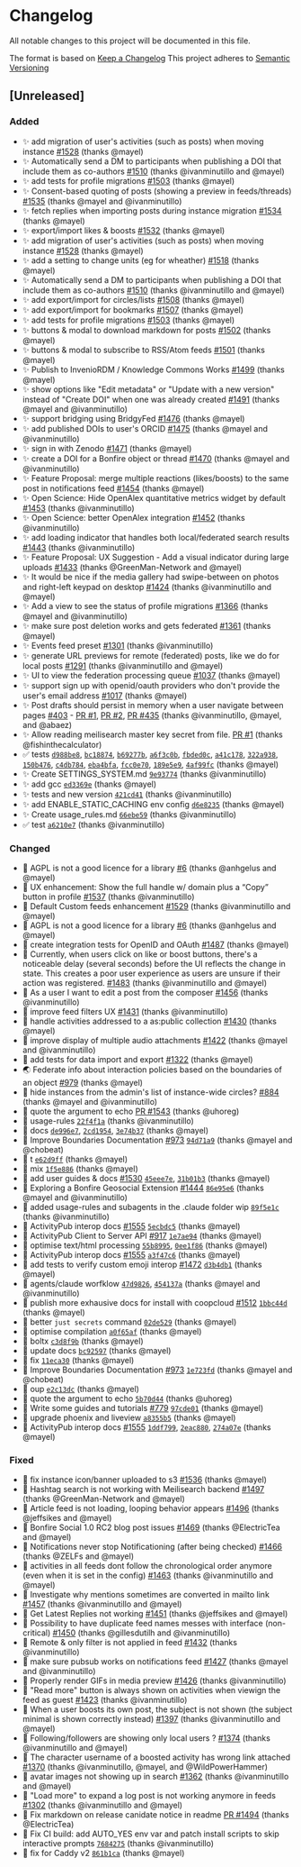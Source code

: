 # Changelog
All notable changes to this project will be documented in this file.

The format is based on [Keep a Changelog](https://keepachangelog.com/en/1.0.0/)
This project adheres to [Semantic Versioning](https://semver.org/spec/v2.0.0.html)

## [Unreleased]
### Added
- ✨ add migration of user's activities (such as posts) when moving instance [#1528](https://github.com/bonfire-networks/bonfire-app/issues/1528) (thanks @mayel)
- ✨ Automatically send a DM to participants when publishing a DOI that include them as co-authors [#1510](https://github.com/bonfire-networks/bonfire-app/issues/1510) (thanks @ivanminutillo and @mayel)
- ✨ add tests for profile migrations [#1503](https://github.com/bonfire-networks/bonfire-app/issues/1503) (thanks @mayel)
- ✨ Consent-based quoting of posts (showing a preview in feeds/threads) [#1535](https://github.com/bonfire-networks/bonfire-app/issues/1535) (thanks @mayel and @ivanminutillo)
- ✨ fetch replies when importing posts during instance migration [#1534](https://github.com/bonfire-networks/bonfire-app/issues/1534) (thanks @mayel)
- ✨ export/import likes & boosts [#1532](https://github.com/bonfire-networks/bonfire-app/issues/1532) (thanks @mayel)
- ✨ add migration of user's activities (such as posts) when moving instance [#1528](https://github.com/bonfire-networks/bonfire-app/issues/1528) (thanks @mayel)
- ✨ add a setting to change units (eg for wheather) [#1518](https://github.com/bonfire-networks/bonfire-app/issues/1518) (thanks @mayel)
- ✨ Automatically send a DM to participants when publishing a DOI that include them as co-authors [#1510](https://github.com/bonfire-networks/bonfire-app/issues/1510) (thanks @ivanminutillo and @mayel)
- ✨ add export/import for circles/lists [#1508](https://github.com/bonfire-networks/bonfire-app/issues/1508) (thanks @mayel)
- ✨ add export/import for bookmarks [#1507](https://github.com/bonfire-networks/bonfire-app/issues/1507) (thanks @mayel)
- ✨ add tests for profile migrations [#1503](https://github.com/bonfire-networks/bonfire-app/issues/1503) (thanks @mayel)
- ✨ buttons & modal to download markdown for posts [#1502](https://github.com/bonfire-networks/bonfire-app/issues/1502) (thanks @mayel)
- ✨ buttons & modal to subscribe to RSS/Atom feeds [#1501](https://github.com/bonfire-networks/bonfire-app/issues/1501) (thanks @mayel)
- ✨ Publish to InvenioRDM / Knowledge Commons Works [#1499](https://github.com/bonfire-networks/bonfire-app/issues/1499) (thanks @mayel)
- ✨ show options like "Edit metadata" or "Update with a new version" instead of "Create DOI" when one was already created [#1491](https://github.com/bonfire-networks/bonfire-app/issues/1491) (thanks @mayel and @ivanminutillo)
- ✨ support bridging using BridgyFed [#1476](https://github.com/bonfire-networks/bonfire-app/issues/1476) (thanks @mayel)
- ✨ add published DOIs to user's ORCID [#1475](https://github.com/bonfire-networks/bonfire-app/issues/1475) (thanks @mayel and @ivanminutillo)
- ✨ sign in with Zenodo [#1471](https://github.com/bonfire-networks/bonfire-app/issues/1471) (thanks @mayel)
- ✨ create a DOI for a Bonfire object or thread [#1470](https://github.com/bonfire-networks/bonfire-app/issues/1470) (thanks @mayel and @ivanminutillo)
- ✨ Feature Proposal: merge multiple reactions (likes/boosts) to the same post in notifications feed [#1454](https://github.com/bonfire-networks/bonfire-app/issues/1454) (thanks @mayel)
- ✨ Open Science: Hide OpenAlex quantitative metrics widget by default [#1453](https://github.com/bonfire-networks/bonfire-app/issues/1453) (thanks @ivanminutillo)
- ✨ Open Science: better OpenAlex integration [#1452](https://github.com/bonfire-networks/bonfire-app/issues/1452) (thanks @ivanminutillo)
- ✨ add loading indicator that handles both local/federated search results [#1443](https://github.com/bonfire-networks/bonfire-app/issues/1443) (thanks @ivanminutillo)
- ✨ Feature Proposal: UX Suggestion - Add a visual indicator during large uploads [#1433](https://github.com/bonfire-networks/bonfire-app/issues/1433) (thanks @GreenMan-Network and @mayel)
- ✨ It would be nice if the media gallery had swipe-between on photos and right-left keypad on desktop [#1424](https://github.com/bonfire-networks/bonfire-app/issues/1424) (thanks @ivanminutillo and @mayel)
- ✨ Add a view to see the status of profile migrations [#1366](https://github.com/bonfire-networks/bonfire-app/issues/1366) (thanks @mayel and @ivanminutillo)
- ✨ make sure post deletion works and gets federated [#1361](https://github.com/bonfire-networks/bonfire-app/issues/1361) (thanks @mayel)
- ✨ Events feed preset [#1301](https://github.com/bonfire-networks/bonfire-app/issues/1301) (thanks @ivanminutillo)
- ✨ generate URL previews for remote (federated) posts, like we do for local posts [#1291](https://github.com/bonfire-networks/bonfire-app/issues/1291) (thanks @ivanminutillo and @mayel)
- ✨ UI to view the federation processing queue [#1037](https://github.com/bonfire-networks/bonfire-app/issues/1037) (thanks @mayel)
- ✨ support sign up with openid/oauth providers who don't provide the user's email address [#1017](https://github.com/bonfire-networks/bonfire-app/issues/1017) (thanks @mayel)
- ✨ Post drafts should persist in memory when a user navigate between pages [#403](https://github.com/bonfire-networks/bonfire-app/issues/403) - [PR #1](https://github.com/bonfire-networks/bonfire-app/pull/1), [PR #2](https://github.com/bonfire-networks/bonfire-app/pull/2), [PR #435](https://github.com/bonfire-networks/bonfire-app/pull/435) (thanks @ivanminutillo, @mayel, and @abaez)
- ✨ Allow reading meilisearch master key secret from file. [PR #1](https://github.com/bonfire-networks/bonfire_search/pull/1) (thanks @fishinthecalculator)
- ✅ tests [`d988be8`](https://github.com/bonfire-networks/bonfire-app/commit/d988be8ff5428c6e75e68b1206081ad66a440247), [`bc18874`](https://github.com/bonfire-networks/bonfire-app/commit/bc188740eec5f72aaf4bd2fd9d585c9e2dd5485f), [`b69277b`](https://github.com/bonfire-networks/bonfire-app/commit/b69277bfed1bd0507a6917082632402fc722b4d1), [`a6f3c0b`](https://github.com/bonfire-networks/bonfire-app/commit/a6f3c0b0e701504dcf4f32672946a76d12db4866), [`fbded0c`](https://github.com/bonfire-networks/bonfire-app/commit/fbded0ce045012eb5076133a72e81821e854fe55), [`a41c178`](https://github.com/bonfire-networks/bonfire-app/commit/a41c17802c8157261cc5cb1198118bb352fe3570), [`322a938`](https://github.com/bonfire-networks/activity_pub/commit/322a938a3c91c4657d909c34a6076706fda3961e), [`150b476`](https://github.com/bonfire-networks/activity_pub/commit/150b476844ada49a0890e93bcbd839114cc7c7d3), [`c4db784`](https://github.com/bonfire-networks/activity_pub/commit/c4db784aa606ebb2e2de8df8f4a504d5b9fa1924), [`eba4bfa`](https://github.com/bonfire-networks/activity_pub/commit/eba4bfa7d44f0bf258748be5980ad8b4cfd1542f), [`fcc0e70`](https://github.com/bonfire-networks/activity_pub/commit/fcc0e70f3c51c991f40efa706d70bb5d655525d0), [`189e5e9`](https://github.com/bonfire-networks/activity_pub/commit/189e5e9a0eb066e07278f67a69bcec13b1f33b7e), [`4af99fc`](https://github.com/bonfire-networks/activity_pub/commit/4af99fcc45ce25d5926fccd633d0da83cb8b996a) (thanks @mayel)
- ✨ Create SETTINGS_SYSTEM.md [`9e93774`](https://github.com/bonfire-networks/bonfire-app/commit/9e9377418bd86a91aed7be5b344fda010a880aef) (thanks @ivanminutillo)
- ✨ add gcc [`ed3369e`](https://github.com/bonfire-networks/bonfire-app/commit/ed3369e22e873482ac138ed3338671a964cf85b0) (thanks @mayel)
- ✨ tests and new version [`421cd41`](https://github.com/bonfire-networks/bonfire-app/commit/421cd41edc4e6dff9976324bc9e4cca19f77c9ff) (thanks @ivanminutillo)
- ✨ add ENABLE_STATIC_CACHING env config [`d6e8235`](https://github.com/bonfire-networks/bonfire-app/commit/d6e82357fdc8ae82ff4f096932e3ab841547288c) (thanks @mayel)
- ✨ Create usage_rules.md [`66ebe59`](https://github.com/bonfire-networks/activity_pub/commit/66ebe590fd657546814d5915de8c153b348e6466) (thanks @ivanminutillo)
- ✅ test [`a6210e7`](https://github.com/bonfire-networks/bonfire-app/commit/a6210e74621f80c8684b1ff878dcf0d67f6c44ef) (thanks @ivanminutillo)

### Changed
- 📝 AGPL is not a good licence for a library [#6](https://github.com/bonfire-networks/activity_pub/issues/6) (thanks @anhgelus and @mayel)
- 💅 UX enhancement: Show the full handle w/ domain plus a “Copy” button in profile [#1537](https://github.com/bonfire-networks/bonfire-app/issues/1537) (thanks @ivanminutillo)
- 🚀 Default Custom feeds enhancement [#1529](https://github.com/bonfire-networks/bonfire-app/issues/1529) (thanks @ivanminutillo and @mayel)
- 📝 AGPL is not a good licence for a library [#6](https://github.com/bonfire-networks/activity_pub/issues/6) (thanks @anhgelus and @mayel)
- 🚀 create integration tests for OpenID and OAuth [#1487](https://github.com/bonfire-networks/bonfire-app/issues/1487) (thanks @mayel)
- 💅 Currently, when users click on like or boost buttons, there's a noticeable delay (several seconds) before the UI reflects the change in state. This creates a poor user experience as users are unsure if their action was registered. [#1483](https://github.com/bonfire-networks/bonfire-app/issues/1483) (thanks @ivanminutillo and @mayel)
- 📝 As a user I want to edit a post from the composer [#1456](https://github.com/bonfire-networks/bonfire-app/issues/1456) (thanks @ivanminutillo)
- 🚀 improve feed filters UX [#1431](https://github.com/bonfire-networks/bonfire-app/issues/1431) (thanks @ivanminutillo)
- 🚀 handle activities addressed to a as:public collection [#1430](https://github.com/bonfire-networks/bonfire-app/issues/1430) (thanks @mayel)
- 🚀 improve display of multiple audio attachments [#1422](https://github.com/bonfire-networks/bonfire-app/issues/1422) (thanks @mayel and @ivanminutillo)
- 🚀 add tests for data import and export [#1322](https://github.com/bonfire-networks/bonfire-app/issues/1322) (thanks @mayel)
- 🌏 Federate info about interaction policies based on the boundaries of an object [#979](https://github.com/bonfire-networks/bonfire-app/issues/979) (thanks @mayel)
- 📝 hide instances from the admin's list of instance-wide circles? [#884](https://github.com/bonfire-networks/bonfire-app/issues/884) (thanks @mayel and @ivanminutillo)
- 📝 quote the argument to echo [PR #1543](https://github.com/bonfire-networks/bonfire-app/pull/1543) (thanks @uhoreg)
- 📝 usage-rules [`22f4f1a`](https://github.com/bonfire-networks/activity_pub/commit/22f4f1aa845f3407ea3cd379e5534765b092f984) (thanks @ivanminutillo)
- 📝 docs [`de996e7`](https://github.com/bonfire-networks/bonfire-app/commit/de996e7704c9f5de7c33b6b23d7018098a862648), [`2cd1954`](https://github.com/bonfire-networks/bonfire-app/commit/2cd19549e409e263931cb3550173d625210de991), [`3e74b37`](https://github.com/bonfire-networks/bonfire-app/commit/3e74b374226123ffff32ba7f11e4c0f727f6698f) (thanks @mayel)
- 🚧 Improve Boundaries Documentation [#973](https://github.com/bonfire-networks/bonfire-app/issues/973) [`94d71a9`](https://github.com/bonfire-networks/bonfire-app/commit/94d71a939edd097f1ca82a17025af79499e7629c) (thanks @mayel and @chobeat)
- 📝 t [`e62d9ff`](https://github.com/bonfire-networks/bonfire-app/commit/e62d9ff3f4245cedc9489160816b6474fb01a160) (thanks @mayel)
- 📝 mix [`1f5e886`](https://github.com/bonfire-networks/bonfire-app/commit/1f5e88684c9e3ec9fd83e61431cc40ad80aedd91) (thanks @mayel)
- 🚧 add user guides & docs [#1530](https://github.com/bonfire-networks/bonfire-app/issues/1530) [`45eee7e`](https://github.com/bonfire-networks/bonfire-app/commit/45eee7eddd4d748adcec1759f53a597e80f293b1), [`31b01b3`](https://github.com/bonfire-networks/bonfire-app/commit/31b01b3baa4b10c718d66a9bb323c32b4bcf873f) (thanks @mayel)
- 🚧 Exploring a Bonfire Geosocial Extension [#1444](https://github.com/bonfire-networks/bonfire-app/issues/1444) [`86e95e6`](https://github.com/bonfire-networks/activity_pub/commit/86e95e6b2c6ab609a772791e7da1b6ab87cee382) (thanks @mayel and @ivanminutillo)
- 📝 added usage-rules and subagents in the .claude folder wip [`89f5e1c`](https://github.com/bonfire-networks/bonfire-app/commit/89f5e1c0b4a29f02881f145dc6d002ec877d6fd3) (thanks @ivanminutillo)
- 📝 ActivityPub interop docs [#1555](https://github.com/bonfire-networks/bonfire-app/issues/1555) [`5ecbdc5`](https://github.com/bonfire-networks/bonfire-app/commit/5ecbdc5e3a324053836734be1a487a91fefe9c14) (thanks @mayel)
- 🚧 ActivityPub Client to Server API [#917](https://github.com/bonfire-networks/bonfire-app/issues/917) [`1e7ae94`](https://github.com/bonfire-networks/activity_pub/commit/1e7ae94704348a764fa57623cd347fce93a9a317) (thanks @mayel)
- 📝 optimise text/html processing [`55b8995`](https://github.com/bonfire-networks/bonfire-app/commit/55b89959c4f4f3e577db97ae19a924ce66911ecd), [`0ee1f86`](https://github.com/bonfire-networks/activity_pub/commit/0ee1f8644a03f41ee2dfcd813f9c8334c731874c) (thanks @mayel)
- 📝 ActivityPub interop docs [#1555](https://github.com/bonfire-networks/bonfire-app/issues/1555) [`a3f47c6`](https://github.com/bonfire-networks/bonfire-app/commit/a3f47c631e191590a69573b29146bda4ee1be322) (thanks @mayel)
- 🚧 add tests to verify custom emoji interop [#1472](https://github.com/bonfire-networks/bonfire-app/issues/1472) [`d3b4db1`](https://github.com/bonfire-networks/activity_pub/commit/d3b4db1f33e899e40efbfe196e6a4c4615c2d14e) (thanks @mayel)
- 📝 agents/claude worfklow [`47d9826`](https://github.com/bonfire-networks/bonfire-app/commit/47d9826208c73cdf82d51fe0455230f8e29c97f1), [`454137a`](https://github.com/bonfire-networks/bonfire-app/commit/454137a5878a8ae1f135e8c727797535dfc6b331) (thanks @mayel and @ivanminutillo)
- 🚧 publish more exhausive docs for install with coopcloud [#1512](https://github.com/bonfire-networks/bonfire-app/issues/1512) [`1bbc44d`](https://github.com/bonfire-networks/bonfire-app/commit/1bbc44d498bf463da8f7e77c2be314250b04a06e) (thanks @mayel)
- 🚀 better `just secrets` command [`02de529`](https://github.com/bonfire-networks/bonfire-app/commit/02de529d1d2c8b3cc1f5e634445ba207dd61d6e8) (thanks @mayel)
- 📝 optimise compilation [`a0f65af`](https://github.com/bonfire-networks/bonfire-app/commit/a0f65af16fb85a5260cf2fdd949bbbcab789f96e) (thanks @mayel)
- 📝 boltx [`c3d8f9b`](https://github.com/bonfire-networks/bonfire-app/commit/c3d8f9b87ba0cfbbcbb160d5da6caff707b45951) (thanks @mayel)
- 🚀 update docs [`bc92597`](https://github.com/bonfire-networks/bonfire-app/commit/bc925979392bbc3e56ac94a106ac45799891e6c6) (thanks @mayel)
- 📝 fix [`11eca30`](https://github.com/bonfire-networks/activity_pub/commit/11eca307856b9673438fb89eaade9101a9107bc8) (thanks @mayel)
- 🚧 Improve Boundaries Documentation [#973](https://github.com/bonfire-networks/bonfire-app/issues/973) [`1e723fd`](https://github.com/bonfire-networks/bonfire-app/commit/1e723fdfd46de0cc21ef3c38b9f961598c3f1a66) (thanks @mayel and @chobeat)
- 📝 oup [`e2c13dc`](https://github.com/bonfire-networks/bonfire-app/commit/e2c13dcfe46e5e2da19b50bbe54e9bf471ddc653) (thanks @mayel)
- 📝 quote the argument to echo [`5b70d44`](https://github.com/bonfire-networks/bonfire-app/commit/5b70d447fc8dfddd0ae90dc5a71f6c10e8f945b7) (thanks @uhoreg)
- 🚧 Write some guides and tutorials [#779](https://github.com/bonfire-networks/bonfire-app/issues/779) [`97cde01`](https://github.com/bonfire-networks/bonfire-app/commit/97cde01de6927d8294ae34aaa322775219a0345b) (thanks @mayel)
- 📝 upgrade phoenix and liveview [`a8355b5`](https://github.com/bonfire-networks/bonfire-app/commit/a8355b52b6bc6ef77dd6e61f6c8e0e1e954cfc62) (thanks @mayel)
- 📝 ActivityPub interop docs [#1555](https://github.com/bonfire-networks/bonfire-app/issues/1555) [`1ddf799`](https://github.com/bonfire-networks/bonfire-app/commit/1ddf799e6a957be3f1d48cc39af9efc1280ff3c7), [`2eac880`](https://github.com/bonfire-networks/bonfire-app/commit/2eac880fe36d0aac75b4902d8803569d7c2d0564), [`274a07e`](https://github.com/bonfire-networks/bonfire-app/commit/274a07ee16c2b1f85f69a5ef4df6b532e2e51c73) (thanks @mayel)

### Fixed
- 🐛 fix instance icon/banner uploaded to s3 [#1536](https://github.com/bonfire-networks/bonfire-app/issues/1536) (thanks @mayel)
- 🐛 Hashtag search is not working with Meilisearch backend [#1497](https://github.com/bonfire-networks/bonfire-app/issues/1497) (thanks @GreenMan-Network and @mayel)
- 🐛 Article feed is not loading, looping behavior appears [#1496](https://github.com/bonfire-networks/bonfire-app/issues/1496) (thanks @jeffsikes and @mayel)
- 🐛 Bonfire Social 1.0 RC2 blog post issues [#1469](https://github.com/bonfire-networks/bonfire-app/issues/1469) (thanks @ElectricTea and @mayel)
- 🐛 Notifications never stop Notificationing (after being checked) [#1466](https://github.com/bonfire-networks/bonfire-app/issues/1466) (thanks @ZELFs and @mayel)
- 🐛 activities in all feeds dont follow the chronological order anymore (even when it is set in the config) [#1463](https://github.com/bonfire-networks/bonfire-app/issues/1463) (thanks @ivanminutillo and @mayel)
- 🐛 Investigate why mentions sometimes are converted in mailto link [#1457](https://github.com/bonfire-networks/bonfire-app/issues/1457) (thanks @ivanminutillo and @mayel)
- 🐛 Get Latest Replies not working [#1451](https://github.com/bonfire-networks/bonfire-app/issues/1451) (thanks @jeffsikes and @mayel)
- 🐛 Possibility to have duplicate feed names messes with interface (non-critical) [#1450](https://github.com/bonfire-networks/bonfire-app/issues/1450) (thanks @gillesdutilh and @ivanminutillo)
- 🐛 Remote & only filter is not applied in feed [#1432](https://github.com/bonfire-networks/bonfire-app/issues/1432) (thanks @ivanminutillo)
- 🐛 make sure pubsub works on notifications feed [#1427](https://github.com/bonfire-networks/bonfire-app/issues/1427) (thanks @mayel and @ivanminutillo)
- 🐛 Properly render GIFs in media preview [#1426](https://github.com/bonfire-networks/bonfire-app/issues/1426) (thanks @ivanminutillo)
- 🐛 "Read more" button is always shown on activities when viewign the feed as guest [#1423](https://github.com/bonfire-networks/bonfire-app/issues/1423) (thanks @ivanminutillo)
- 🐛 When a user boosts its own post, the subject is not shown (the subject minimal is shown correctly instead) [#1397](https://github.com/bonfire-networks/bonfire-app/issues/1397) (thanks @ivanminutillo and @mayel)
- 🐛 Following/followers are showing only local users ? [#1374](https://github.com/bonfire-networks/bonfire-app/issues/1374) (thanks @ivanminutillo and @mayel)
- 🐛 The character username of a boosted activity has wrong link attached [#1370](https://github.com/bonfire-networks/bonfire-app/issues/1370) (thanks @ivanminutillo, @mayel, and @WildPowerHammer)
- 🐛 avatar images not showing up in search [#1362](https://github.com/bonfire-networks/bonfire-app/issues/1362) (thanks @ivanminutillo and @mayel)
- 🐛 "Load more" to expand a log post is not working anymore in feeds [#1302](https://github.com/bonfire-networks/bonfire-app/issues/1302) (thanks @ivanminutillo and @mayel)
- 🐛 Fix markdown on release canidate notice in readme [PR #1494](https://github.com/bonfire-networks/bonfire-app/pull/1494) (thanks @ElectricTea)
- 🐛 Fix CI build: add AUTO_YES env var and patch install scripts to skip interactive prompts [`7684275`](https://github.com/bonfire-networks/bonfire-app/commit/76842752c75c603a33c8a806e2c906cdfea2c96a) (thanks @ivanminutillo)
- 🐛 fix for Caddy v2 [`861b1ca`](https://github.com/bonfire-networks/bonfire-app/commit/861b1ca6f5b2db54abfc2d989c25e576a6c9067b) (thanks @mayel)

